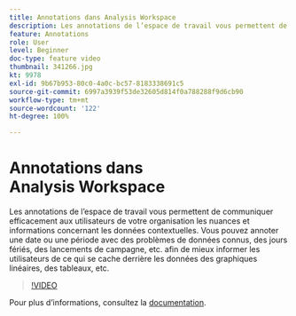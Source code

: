 ```yaml
---
title: Annotations dans Analysis Workspace
description: Les annotations de l’espace de travail vous permettent de communiquer efficacement aux utilisateurs de votre organisation les nuances et informations concernant les données contextuelles. Vous pouvez annoter une date ou une période avec des problèmes de données connus, des jours fériés, des lancements de campagne, etc. afin de mieux informer les utilisateurs de ce qui se cache derrière les données des graphiques linéaires, des tableaux, etc.
feature: Annotations
role: User
level: Beginner
doc-type: feature video
thumbnail: 341266.jpg
kt: 9978
exl-id: 9b67b953-80c0-4a0c-bc57-8183338691c5
source-git-commit: 6997a3939f53de32605d814f0a788288f9d6cb90
workflow-type: tm+mt
source-wordcount: '122'
ht-degree: 100%

---
```


# Annotations dans Analysis Workspace

Les annotations de l’espace de travail vous permettent de communiquer efficacement aux utilisateurs de votre organisation les nuances et informations concernant les données contextuelles. Vous pouvez annoter une date ou une période avec des problèmes de données connus, des jours fériés, des lancements de campagne, etc. afin de mieux informer les utilisateurs de ce qui se cache derrière les données des graphiques linéaires, des tableaux, etc.

>[!VIDEO](https://video.tv.adobe.com/v/341266/?quality=12&learn=on)

Pour plus dʼinformations, consultez la [documentation](https://experienceleague.adobe.com/docs/analytics/analyze/analysis-workspace/components/annotations/overview.html?lang=fr).
